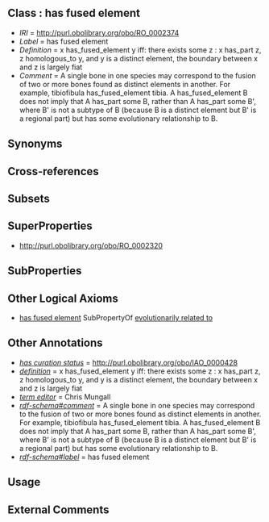 
## Class : has fused element

 * *IRI* = http://purl.obolibrary.org/obo/RO_0002374
 * *Label* = has fused element
 * *Definition* = x has_fused_element y iff: there exists some z : x has_part z, z homologous_to y, and y is a distinct element, the boundary between x and z is largely fiat
 * *Comment* = A single bone in one species may correspond to the fusion of two or more bones found as distinct elements in another. For example, tibiofibula has_fused_element tibia. A has_fused_element B does not imply that A has_part some B, rather than A has_part some B', where B' is not a subtype of B (because B is a distinct element but B' is a regional part) but has some evolutionary relationship to B.

## Synonyms


## Cross-references


## Subsets


## SuperProperties

 * <http://purl.obolibrary.org/obo/RO_0002320>

## SubProperties


## Other Logical Axioms

 * [has fused element](../../RO/74/RO_0002374.md) SubPropertyOf [evolutionarily related to](../../RO/20/RO_0002320.md)

## Other Annotations

 * *[has curation status](../../IAO/14/IAO_0000114.md)* = http://purl.obolibrary.org/obo/IAO_0000428
 * *[definition](../../IAO/15/IAO_0000115.md)* = x has_fused_element y iff: there exists some z : x has_part z, z homologous_to y, and y is a distinct element, the boundary between x and z is largely fiat
 * *[term editor](../../IAO/17/IAO_0000117.md)* = Chris Mungall
 * *[rdf-schema#comment](../../nt/rdf-schema#comment.md)* = A single bone in one species may correspond to the fusion of two or more bones found as distinct elements in another. For example, tibiofibula has_fused_element tibia. A has_fused_element B does not imply that A has_part some B, rather than A has_part some B', where B' is not a subtype of B (because B is a distinct element but B' is a regional part) but has some evolutionary relationship to B.
 * *[rdf-schema#label](../../el/rdf-schema#label.md)* = has fused element

## Usage


## External Comments

